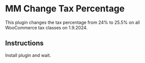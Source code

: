 # MM Change Tax Percentage

This plugin changes the tax percentage from 24% to 25.5% on all WooCommerce tax classes on 1.9.2024.

## Instructions

Install plugin and wait.
